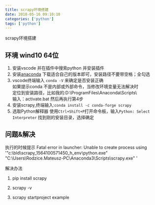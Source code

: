 ```yaml
---
title: scrapy环境搭建
date: 2018-05-16 09:10:10 
categories: ['python']
tags: ['python']
---
```


scrapy环境搭建
<!-- more -->

## 环境 wind10 64位
1. 安装vscode 并在插件中搜索python 并安装插件
2. 安装[anaconda](https://www.anaconda.com/distribution/#download-section)
下载适合自己的版本即可，安装路径不要带空格；全勾选
3. vscode终端输入 `conda -V` 来确定是否安装正确  
如果提示conda 不是内部或外部命令，当修改环境变量无法解决时  
定位到安装路径，比如我的:D:\ProgramFiles\Anaconda\Scripts\  
输入：activate.bat 然后再执行第4步
4. 安装scrapy,终端输入:`conda install -c conda-forge scrapy`
5. 选取Python解释器
使用`Ctrl+Shift+P`打开命令板，输入`Python: Select Interpreter` 找到刚的安装目录，选择确定

## 问题&解决

执行的时候提示 Fatal error in launcher: Unable to create process using '"c:\bld\scrapy_1564100571450\_h_env\python.exe"  "C:\Users\Rodzice.Mateusz-PC\Anaconda3\Scripts\scrapy.exe" '

解决办法  

1. pip install scrapy

2. scrapy -v

3. scrapy startproject example
